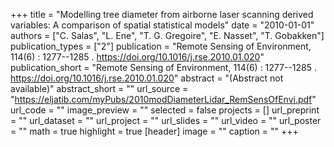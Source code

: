 +++
title = "Modelling tree diameter from airborne laser scanning derived variables: A comparison of spatial statistical models"
date = "2010-01-01"
authors = ["C. Salas", "L. Ene", "T. G. Gregoire", "E. Nasset", "T. Gobakken"]
publication_types = ["2"]
publication = "Remote Sensing of Environment, 114(6) : 1277--1285 . https://doi.org/10.1016/j.rse.2010.01.020"
publication_short = "Remote Sensing of Environment, 114(6) : 1277--1285 . https://doi.org/10.1016/j.rse.2010.01.020"
abstract = "(Abstract not available)"
abstract_short = ""
url_source = "https://eljatib.com/myPubs/2010modDiameterLidar_RemSensOfEnvi.pdf"
url_code = ""
image_preview = ""
selected = false
projects = []
url_preprint = ""
url_dataset = ""
url_project = ""
url_slides = ""
url_video = ""
url_poster = ""
math = true
highlight = true
[header]
image = ""
caption = ""
+++
